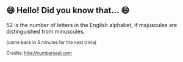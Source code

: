## 😄 Hello! Did you know that... 😄
52 is the number of letters in the English alphabet, if majuscules are distinguished from minuscules.

<sup>(come back in 5 minutes for the next trivia)</sup>


<sup>Credits: http://numbersapi.com</sup>
